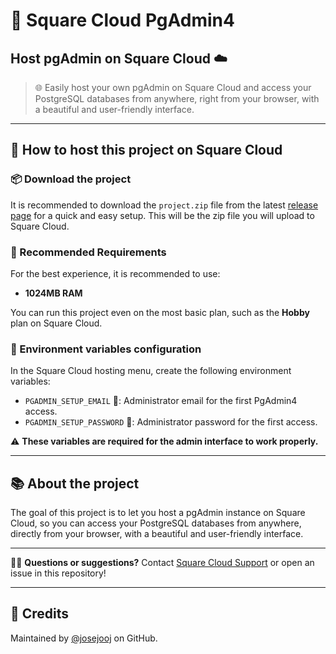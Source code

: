 
# 🐘 Square Cloud PgAdmin4
## Host pgAdmin on Square Cloud ☁️

> 🌐 Easily host your own pgAdmin on Square Cloud and access your PostgreSQL databases from anywhere, right from your browser, with a beautiful and user-friendly interface.

---


## 🚀 How to host this project on Square Cloud

### 📦 Download the project

It is recommended to download the `project.zip` file from the latest [release page](https://github.com/squarecloud-education/pgadmin4-web/releases) for a quick and easy setup. This will be the zip file you will upload to Square Cloud.

### 📝 Recommended Requirements

For the best experience, it is recommended to use:

- **1024MB RAM**

You can run this project even on the most basic plan, such as the **Hobby** plan on Square Cloud.

### 🔧 Environment variables configuration

In the Square Cloud hosting menu, create the following environment variables:

- `PGADMIN_SETUP_EMAIL` 📧: Administrator email for the first PgAdmin4 access.
- `PGADMIN_SETUP_PASSWORD` 🔑: Administrator password for the first access.

⚠️ **These variables are required for the admin interface to work properly.**

---

## 📚 About the project

The goal of this project is to let you host a pgAdmin instance on Square Cloud, so you can access your PostgreSQL databases from anywhere, directly from your browser, with a beautiful and user-friendly interface.

---

🙋‍♂️ **Questions or suggestions?** Contact [Square Cloud Support](https://squarecloud.app/sac) or open an issue in this repository!

---

## 🙏 Credits

Maintained by [@josejooj](https://github.com/josejooj) on GitHub.
